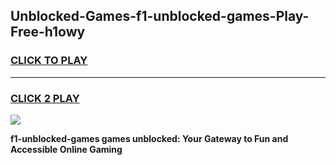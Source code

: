 
## Unblocked-Games-f1-unblocked-games-Play-Free-h1owy
<h3>
<a href="https://premium76.site?title=f1-unblocked-games&ref=23A">CLICK TO PLAY</a></h3>
<hr>

<h3>
<a href="https://premium76.site?title=f1-unblocked-games&ref=23A">CLICK 2 PLAY</a>
  
</h3>

<a href="https://premium76.site?title=f1-unblocked-games&ref=23A"><img src="https://clearcache.store/games.png"></a>


**f1-unblocked-games games unblocked: Your Gateway to Fun and Accessible Online Gaming**
